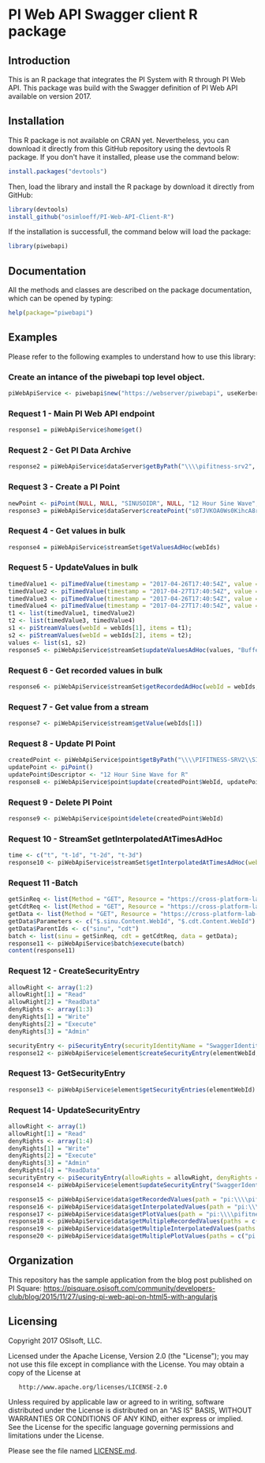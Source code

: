 PI Web API Swagger client R package
=========

## Introduction

This is an R package that integrates the PI System with R through PI Web API. This package was build with the Swagger definition of PI Web API available on version 2017. 

## Installation

This R package is not available on CRAN yet. Nevertheless, you can download it directly from this GitHub repository using the devtools R package. If you don't have it installed, please use the command below:

```r
install.packages("devtools")
```

Then, load the library and install the R package by download it directly from GitHub: 

```r
library(devtools)
install_github("osimloeff/PI-Web-API-Client-R")
```

If the installation is successfull, the command below will load the package:

```r
library(piwebapi)
```

## Documentation

All the methods and classes are described on the package documentation, which can be opened by typing:

```r
help(package="piwebapi") 
```

## Examples

Please refer to the following examples to understand how to use this library: 

### Create an intance of the piwebapi top level object.

```r
piWebApiService <- piwebapi$new("https://webserver/piwebapi", useKerberos, username, password, validateSSL, debug)
```
### Request 1 - Main PI Web API endpoint

```r
response1 = piWebApiService$home$get()
```

### Request 2 - Get PI Data Archive

```r
response2 = piWebApiService$dataServer$getByPath("\\\\pifitness-srv2", "name")
```

### Request 3 - Create a PI Point

```r
newPoint <- piPoint(NULL, NULL, "SINUSOIDR", NULL, "12 Hour Sine Wave", "classic", "Float32", NULL, NULL, NULL, NULL, NULL)
response3 = piWebApiService$dataServer$createPoint("s0TJVKOA0Ws0KihcA8rM1GogUElGSVRORVNTLVNSVjI", newPoint)
```



### Request 4 - Get values in bulk

```r
response4 = piWebApiService$streamSet$getValuesAdHoc(webIds)
```

### Request 5 - UpdateValues in bulk

```r
timedValue1 <- piTimedValue(timestamp = "2017-04-26T17:40:54Z", value = 30)
timedValue2 <- piTimedValue(timestamp = "2017-04-27T17:40:54Z", value = 31)
timedValue3 <- piTimedValue(timestamp = "2017-04-26T17:40:54Z", value = 32)
timedValue4 <- piTimedValue(timestamp = "2017-04-27T17:40:54Z", value = 33)
t1 <- list(timedValue1, timedValue2)
t2 <- list(timedValue3, timedValue4)
s1 <- piStreamValues(webId = webIds[1], items = t1);
s2 <- piStreamValues(webId = webIds[2], items = t2);
values <- list(s1, s2)
response5 <- piWebApiService$streamSet$updateValuesAdHoc(values, "BufferIfPossible", "Replace");
```

### Request 6 - Get recorded values in bulk


```r
response6 <- piWebApiService$streamSet$getRecordedAdHoc(webId = webIds, startTime = "t-6h", endTime = "t")
```


### Request 7 - Get value from a stream

```r
response7 <- piWebApiService$stream$getValue(webIds[1])
```

### Request 8 - Update PI Point


```r
createdPoint <- piWebApiService$point$getByPath("\\\\PIFITNESS-SRV2\\SINUSOIDR")
updatePoint <- piPoint()
updatePoint$Descriptor <- "12 Hour Sine Wave for R"
response8 <- piWebApiService$point$update(createdPoint$WebId, updatePoint)
```


### Request 9 - Delete PI Point

```r
response9 <- piWebApiService$point$delete(createdPoint$WebId)
```


### Request 10 - StreamSet getInterpolatedAtTimesAdHoc


```r
time <- c("t", "t-1d", "t-2d", "t-3d")
response10 <- piWebApiService$streamSet$getInterpolatedAtTimesAdHoc(webId = webIds, time = time)
```

### Request 11 -Batch

```r
getSinReq <- list(Method = "GET", Resource = "https://cross-platform-lab-uc2017.osisoft.com/piwebapi/points?path=\\\\pifitness-srv2\\sinusoid")
getCdtReq <- list(Method = "GET", Resource = "https://cross-platform-lab-uc2017.osisoft.com/piwebapi/points?path=\\\\pifitness-srv2\\cdt158")
getData <- list(Method = "GET", Resource = "https://cross-platform-lab-uc2017.osisoft.com/piwebapi/streamsets/value?webid={0}&webid={1}")
getData$Parameters <- c("$.sinu.Content.WebId", "$.cdt.Content.WebId")
getData$ParentIds <- c("sinu", "cdt")
batch <- list(sinu = getSinReq, cdt = getCdtReq, data = getData);
response11 <- piWebApiService$batch$execute(batch)
content(response11)
```



### Request 12 - CreateSecurityEntry
```r
allowRight <- array(1:2)
allowRight[1] = "Read"
allowRight[2] = "ReadData"
denyRights <- array(1:3)
denyRights[1] = "Write"
denyRights[2] = "Execute"
denyRights[3] = "Admin"

securityEntry <- piSecurityEntry(securityIdentityName = "SwaggerIdentity", allowRights = as.list(allowRight), denyRights = as.list(denyRights))
response12 <- piWebApiService$element$createSecurityEntry(elementWebId, securityEntry, TRUE);
```


### Request 13- GetSecurityEntry

```r
response13 <- piWebApiService$element$getSecurityEntries(elementWebId)
```


### Request 14- UpdateSecurityEntry

```r
allowRight <- array(1)
allowRight[1] = "Read"
denyRights <- array(1:4)
denyRights[1] = "Write"
denyRights[2] = "Execute"
denyRights[3] = "Admin"
denyRights[4] = "ReadData"
securityEntry <- piSecurityEntry(allowRights = allowRight, denyRights = denyRights)
response14 <- piWebApiService$element$updateSecurityEntry("SwaggerIdentity", elementWebId, securityEntry, TRUE)
```



```r
response15 <- piWebApiService$data$getRecordedValues(path = "pi:\\\\pifitness-srv2\\sinusoid", startTime = "y-2d", endTime = "t")
response16 <- piWebApiService$data$getInterpolatedValues(path = "pi:\\\\pifitness-srv2\\sinusoid", startTime = "y-2d", endTime = "t", interval = "1h")
response17 <- piWebApiService$data$getPlotValues(path = "pi:\\\\pifitness-srv2\\sinusoid", startTime = "y-2d", endTime = "t", intervals = 30)
response18 <- piWebApiService$data$getMultipleRecordedValues(paths = c("pi:\\\\pifitness-srv2\\sinusoid", "pi:\\\\pifitness-srv2\\sinusoidu"), startTime = "y-2d", endTime = "t")
response19 <- piWebApiService$data$getMultipleInterpolatedValues(paths = c("pi:\\\\pifitness-srv2\\sinusoid", "pi:\\\\pifitness-srv2\\sinusoidu"), startTime = "y-2d", endTime = "t", interval = "1h")
response20 <- piWebApiService$data$getMultiplePlotValues(paths = c("pi:\\\\pifitness-srv2\\sinusoid", "pi:\\\\pifitness-srv2\\sinusoidu"), startTime = "y-2d", endTime = "t", intervals = 30)
```





## Organization
This repository has the sample application from the blog post published on PI Square:
https://pisquare.osisoft.com/community/developers-club/blog/2015/11/27/using-pi-web-api-on-html5-with-angularjs


## Licensing
Copyright 2017 OSIsoft, LLC.

   Licensed under the Apache License, Version 2.0 (the "License");
   you may not use this file except in compliance with the License.
   You may obtain a copy of the License at

       http://www.apache.org/licenses/LICENSE-2.0

   Unless required by applicable law or agreed to in writing, software
   distributed under the License is distributed on an "AS IS" BASIS,
   WITHOUT WARRANTIES OR CONDITIONS OF ANY KIND, either express or implied.
   See the License for the specific language governing permissions and
   limitations under the License.
   
Please see the file named [LICENSE.md](LICENSE.md).
